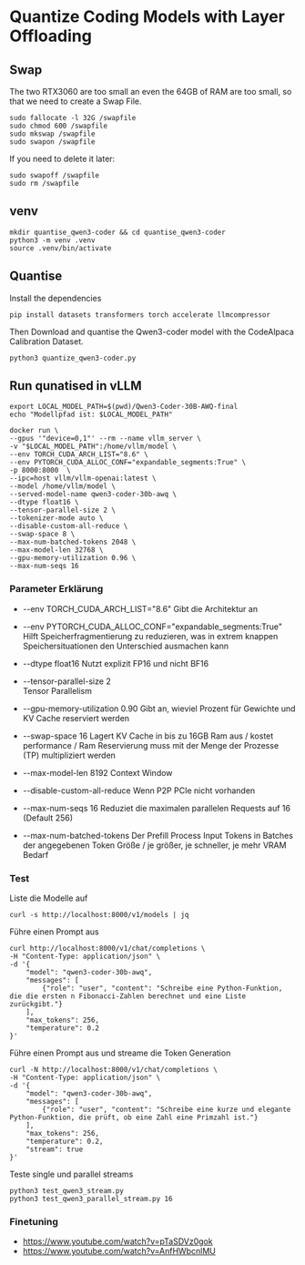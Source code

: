 # Quantize Coding Models with Layer Offloading

## Swap

The two RTX3060 are too small an even the 64GB of RAM are too small, so that we need to create a Swap File.

```
sudo fallocate -l 32G /swapfile
sudo chmod 600 /swapfile
sudo mkswap /swapfile
sudo swapon /swapfile
```

If you need to delete it later:

```
sudo swapoff /swapfile
sudo rm /swapfile
```

## venv

```
mkdir quantise_qwen3-coder && cd quantise_qwen3-coder
python3 -m venv .venv
source .venv/bin/activate
```

## Quantise

Install the dependencies

```
pip install datasets transformers torch accelerate llmcompressor
```

Then Download and quantise the Qwen3-coder model with the CodeAlpaca Calibration Dataset.

```
python3 quantize_qwen3-coder.py
```

## Run qunatised in vLLM

```
export LOCAL_MODEL_PATH=$(pwd)/Qwen3-Coder-30B-AWQ-final
echo "Modellpfad ist: $LOCAL_MODEL_PATH"

docker run \
--gpus '"device=0,1"' --rm --name vllm_server \
-v "$LOCAL_MODEL_PATH":/home/vllm/model \
--env TORCH_CUDA_ARCH_LIST="8.6" \
--env PYTORCH_CUDA_ALLOC_CONF="expandable_segments:True" \
-p 8000:8000  \
--ipc=host vllm/vllm-openai:latest \
--model /home/vllm/model \
--served-model-name qwen3-coder-30b-awq \
--dtype float16 \
--tensor-parallel-size 2 \
--tokenizer-mode auto \
--disable-custom-all-reduce \
--swap-space 8 \
--max-num-batched-tokens 2048 \
--max-model-len 32768 \
--gpu-memory-utilization 0.96 \
--max-num-seqs 16
```

### Parameter Erklärung

* --env TORCH_CUDA_ARCH_LIST="8.6"
Gibt die Architektur an

* --env PYTORCH_CUDA_ALLOC_CONF="expandable_segments:True"
Hilft Speicherfragmentierung zu reduzieren, was in extrem knappen Speichersituationen den Unterschied ausmachen kann

* --dtype float16
Nutzt explizit FP16 und nicht BF16

* --tensor-parallel-size 2 \
Tensor Parallelism

* --gpu-memory-utilization 0.90
Gibt an, wieviel Prozent für Gewichte und KV Cache reserviert werden

* --swap-space 16
Lagert KV Cache in bis zu 16GB Ram aus / kostet performance / Ram Reservierung muss mit der Menge der Prozesse (TP) multipliziert werden

* --max-model-len 8192
Context Window

* --disable-custom-all-reduce
Wenn P2P PCIe nicht vorhanden

* --max-num-seqs 16
Reduziet die maximalen parallelen Requests auf 16 (Default 256)

* --max-num-batched-tokens
Der Prefill Process Input Tokens in Batches der angegebenen Token Größe / je größer, je schneller, je mehr VRAM Bedarf

### Test

Liste die Modelle auf

```
curl -s http://localhost:8000/v1/models | jq
```

Führe einen Prompt aus

```
curl http://localhost:8000/v1/chat/completions \
-H "Content-Type: application/json" \
-d '{
    "model": "qwen3-coder-30b-awq",
    "messages": [
        {"role": "user", "content": "Schreibe eine Python-Funktion, die die ersten n Fibonacci-Zahlen berechnet und eine Liste zurückgibt."}
    ],
    "max_tokens": 256,
    "temperature": 0.2
}'
```

Führe einen Prompt aus und streame die Token Generation

```
curl -N http://localhost:8000/v1/chat/completions \
-H "Content-Type: application/json" \
-d '{
    "model": "qwen3-coder-30b-awq",
    "messages": [
        {"role": "user", "content": "Schreibe eine kurze und elegante Python-Funktion, die prüft, ob eine Zahl eine Primzahl ist."}
    ],
    "max_tokens": 256,
    "temperature": 0.2,
    "stream": true
}'
```

Teste single und parallel streams

```
python3 test_qwen3_stream.py
python3 test_qwen3_parallel_stream.py 16
```

### Finetuning

* https://www.youtube.com/watch?v=pTaSDVz0gok
* https://www.youtube.com/watch?v=AnfHWbcnlMU
